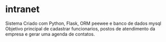 # intranet
 
Sistema Criado com Python, Flask, ORM peewee e banco de dados mysql
Objetivo principal de cadastrar funcionarios, postos de atendimento da empresa e gerar uma agenda de contatos.
